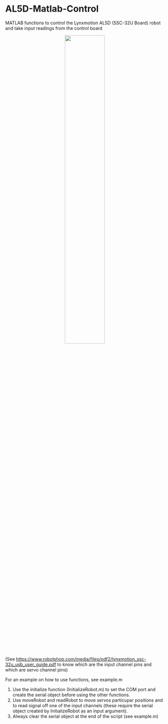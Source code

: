 # AL5D-Matlab-Control
MATLAB functions to control the Lynxmotion AL5D (SSC-32U Board) robot and take input readings from the control board


<p align="center">
<img src="https://www.robotshop.com/media/catalog/product/cache/image/1350x/9df78eab33525d08d6e5fb8d27136e95/l/y/lynxmotion-al5d-pltw-robotic-arm-kit-w-flowarm-pltw-app.jpg" width=50% align="center">
</p>

(See https://www.robotshop.com/media/files/pdf2/lynxmotion_ssc-32u_usb_user_guide.pdf to know which are the input channel pins and which are servo channel pins)

For an example on how to use functions, see example.m

1. Use the initialize function (InitializeRobot.m) to set the COM port and create the serial object before using the other functions.
2. Use moveRobot and readRobot to move servos particupar positions and to read signal off one of the input channels (these require the serial object created by InitializeRobot as an input argument).
3. Always clear the serial object at the end of the script (see example.m)
